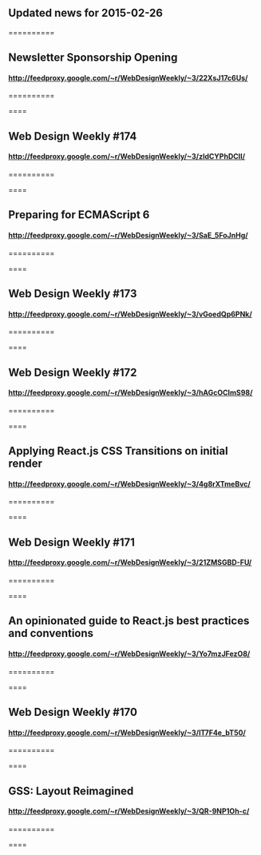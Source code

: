 ## Updated news for 2015-02-26 

==========
## Newsletter Sponsorship Opening
#### http://feedproxy.google.com/~r/WebDesignWeekly/~3/22XsJ17c6Us/

==========

====
## Web Design Weekly #174
#### http://feedproxy.google.com/~r/WebDesignWeekly/~3/zldCYPhDCII/

==========

====
## Preparing for ECMAScript 6
#### http://feedproxy.google.com/~r/WebDesignWeekly/~3/SaE_5FoJnHg/

==========

====
## Web Design Weekly #173
#### http://feedproxy.google.com/~r/WebDesignWeekly/~3/vGoedQp6PNk/

==========

====
## Web Design Weekly #172
#### http://feedproxy.google.com/~r/WebDesignWeekly/~3/hAGcOCImS98/

==========

====
## Applying React.js CSS Transitions on initial render
#### http://feedproxy.google.com/~r/WebDesignWeekly/~3/4g8rXTmeBvc/

==========

====
## Web Design Weekly #171
#### http://feedproxy.google.com/~r/WebDesignWeekly/~3/21ZMSGBD-FU/

==========

====
## An opinionated guide to React.js best practices and conventions
#### http://feedproxy.google.com/~r/WebDesignWeekly/~3/Yo7mzJFezO8/

==========

====
## Web Design Weekly #170
#### http://feedproxy.google.com/~r/WebDesignWeekly/~3/IT7F4e_bT50/

==========

====
## GSS: Layout Reimagined
#### http://feedproxy.google.com/~r/WebDesignWeekly/~3/QR-9NP1Oh-c/

==========

====
